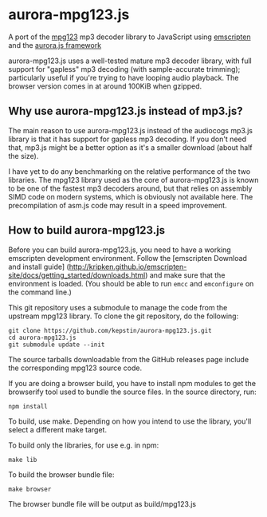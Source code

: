 aurora-mpg123.js
================

A port of the [mpg123](http://mpg123.de/) mp3 decoder library to JavaScript
using [emscripten](http://emscripten.org/) and the
[aurora.js framework](http://audiocogs.org/codecs/)

aurora-mpg123.js uses a well-tested mature mp3 decoder library, with full
support for "gapless" mp3 decoding (with sample-accurate trimming);
particularly useful if you're trying to have looping audio playback.
The browser version comes in at around 100KiB when gzipped.

Why use aurora-mpg123.js instead of mp3.js?
-------------------------------------------

The main reason to use aurora-mpg123.js instead of the audiocogs mp3.js
library is that it has support for gapless mp3 decoding. If you don't need
that, mp3.js might be a better option as it's a smaller download (about
half the size).

I have yet to do any benchmarking on the relative performance of the two
libraries. The mpg123 library used as the core of aurora-mpg123.js is known
to be one of the fastest mp3 decoders around, but that relies on assembly
SIMD code on modern systems, which is obviously not available here. The
precompilation of asm.js code may result in a speed improvement.

How to build aurora-mpg123.js
-----------------------------

Before you can build aurora-mpg123.js, you need to have a working emscripten
development environment. Follow the [emscripten Download and install guide]
(http://kripken.github.io/emscripten-site/docs/getting_started/downloads.html)
and make sure that the environment is loaded. (You should be able to run
`emcc` and `emconfigure` on the command line.)

This git repository uses a submodule to manage the code from the upstream
mpg123 library. To clone the git repository, do the following:

```
git clone https://github.com/kepstin/aurora-mpg123.js.git
cd aurora-mpg123.js
git submodule update --init
```

The source tarballs downloadable from the GitHub releases page include the
corresponding mpg123 source code.

If you are doing a browser build, you have to install npm modules to get the
browserify tool used to bundle the source files. In the source directory, run:

```
npm install
```

To build, use make. Depending on how you intend to use the library, you'll
select a different make target.

To build only the libraries, for use e.g. in npm:
```
make lib
```

To build the browser bundle file:
```
make browser
```

The browser bundle file will be output as build/mpg123.js
